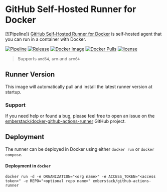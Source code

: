 # GitHub Self-Hosted Runner for Docker

[![Pipeline](
[GitHub Self-Hosted Runner for Docker](https://github.com/emberstack/docker-github-actions-runner) is self-hosted agent that you can run in a container with Docker.

[![Pipeline](https://github.com/emberstack/docker-github-actions-runner/actions/workflows/pipeline.yaml/badge.svg)](https://github.com/emberstack/docker-github-actions-runner/actions/workflows/pipeline.yaml)
[![Release](https://img.shields.io/github/release/emberstack/docker-github-actions-runner.svg?style=flat-square)](https://github.com/emberstack/docker-github-actions-runner/releases/latest)
[![Docker Image](https://img.shields.io/docker/image-size/emberstack/github-actions-runner/latest?style=flat-square)](https://hub.docker.com/r/emberstack/github-actions-runner)
[![Docker Pulls](https://img.shields.io/docker/pulls/emberstack/github-actions-runner.svg?style=flat-square)](https://hub.docker.com/r/emberstack/github-actions-runner)
[![license](https://img.shields.io/github/license/emberstack/docker-github-actions-runner.svg?style=flat-square)](LICENSE)

> Supports `amd64`, `arm` and `arm64`

## Runner Version

This image will automatically pull and install the latest runner version at startup.

### Support
If you need help or found a bug, please feel free to open an issue on the [emberstack/docker-github-actions-runner](https://github.com/emberstack/docker-github-actions-runner) GitHub project.  

## Deployment

The runner can be deployed in Docker using either `docker run` or `docker compose`.

#### Deployment in `docker`

```
docker run -d -e ORGANIZATION="<org name>" -e ACCESS_TOKEN="<access token>" -e REPO="<optional repo name>" emberstack/github-actions-runner
```
